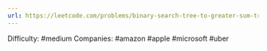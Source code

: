 ```yaml
---
url: https://leetcode.com/problems/binary-search-tree-to-greater-sum-tree
---
```


Difficulty: #medium
Companies: #amazon #apple #microsoft #uber